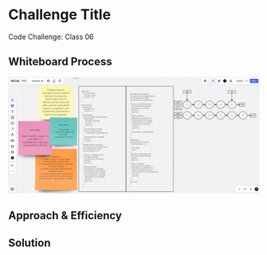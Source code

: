# Challenge Title

Code Challenge: Class 06

## Whiteboard Process

![Image](./class06.png)

## Approach & Efficiency



## Solution
